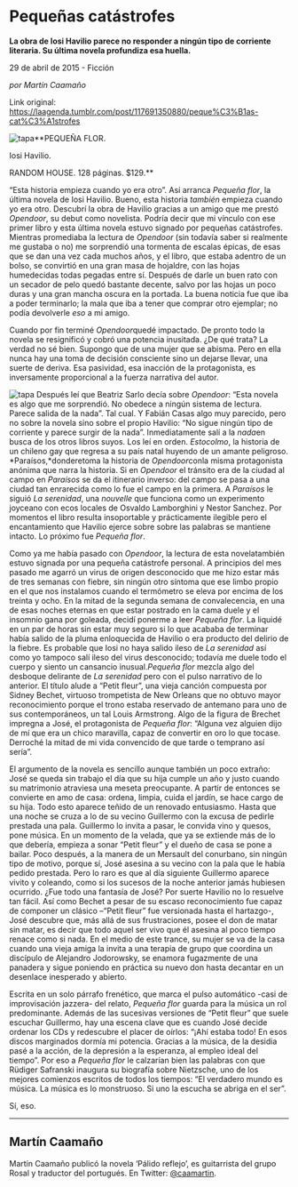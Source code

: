 # Pequeñas catástrofes

**La obra de Iosi Havilio parece no responder a ningún tipo de corriente literaria. Su última novela profundiza esa huella.**

29 de abril de 2015 - Ficción

_por Martín Caamaño_

Link original: https://laagenda.tumblr.com/post/117691350880/peque%C3%B1as-cat%C3%A1strofes

![tapa](https://64.media.tumblr.com/78ee5edc09fce90716f57071300add85/tumblr_inline_pgtroxLjbN1t6q87u_640.jpg)**PEQUEÑA FLOR.  

Iosi Havilio.  

RANDOM HOUSE. 128 páginas. $129.**


“Esta
historia empieza cuando yo era otro”. Así arranca *Pequeña
flor*,
la última novela de Iosi Havilio. Bueno, esta historia *también*
empieza cuando yo era otro. Descubrí la obra de Havilio gracias a un
amigo que me prestó *Opendoor*,
su debut como novelista. Podría decir que mi vínculo con ese primer
libro y esta última novela estuvo signado por pequeñas catástrofes.
Mientras promediaba la lectura de *Opendoor*
(sin todavía saber si realmente me gustaba o no) me sorprendió una
tormenta de escalas épicas, de esas que se dan una vez cada muchos
años, y el libro, que estaba adentro de un bolso, se convirtió en
una gran masa de hojaldre, con las hojas humedecidas todas pegadas
entre sí. Después de darle un buen rato con un secador de pelo
quedó bastante decente, salvo por las hojas un poco duras y una gran
mancha oscura en la portada. La buena noticia fue que iba a poder
terminarlo; la mala que iba a tener que comprar otro ejemplar; no
podía devolverle *eso*
a mi amigo. 



Cuando
por fin terminé *Opendoor*quedé
impactado. De pronto todo la novela se resignificó y cobró una
potencia inusitada. ¿De qué trata? La verdad no sé bien. Supongo
que de una mujer que se abisma. Pero en ella nunca hay una toma de
decisión consciente sino un dejarse llevar, una suerte de deriva.
Esa pasividad, esa inacción de la protagonista, es inversamente
proporcional a la fuerza narrativa del autor. 

![tapa](https://64.media.tumblr.com/78ee5edc09fce90716f57071300add85/tumblr_inline_pgtroxipXx1t6q87u_250.jpg)
Después
leí que Beatriz Sarlo decía sobre *Opendoor*:
“Esta novela es algo que me sorprendió. No obedece a ningún
sistema de lectura. Parece salida de la nada”. Tal cual. Y Fabián
Casas algo muy parecido, pero no sobre la novela sino sobre el propio
Havilio: “No sigue ningún tipo de corriente y  parece
surgir de la nada”.  Inmediatamente salí a la *nada*en
busca de los otros libros suyos. Los leí en orden. *Estocolmo*,
la historia de un chileno gay que regresa a su país natal huyendo de
un amante peligroso. *Paraísos,*donderetoma
la historia de *Opendoor*conla
misma protagonista anónima que narra la historia. Si en *Opendoor*
el tránsito era de la ciudad al campo en *Paraísos*
se da el itinerario inverso: del campo se pasa a una ciudad tan
enrarecida como lo fue el campo en la primera. A *Paraísos*
le siguió *La
serenidad*,
una *nouvelle*
que funciona como un experimento joyceano con ecos locales de Osvaldo
Lamborghini y Nestor Sanchez. Por momentos el libro resulta
insoportable y prácticamente ilegible pero el encantamiento que
Havilio ejerce sobre sobre las palabras se mantiene intacto. Lo
próximo fue *Pequeña
flor*.



Como
ya me había pasado con *Opendoor*,
la lectura de esta
novelatambién
estuvo signada por una pequeña catástrofe personal.  A
principios del mes pasado me agarró un virus de origen desconocido
que me hizo estar más de tres semanas con fiebre, sin ningún otro
síntoma que ese limbo propio en el que nos instalamos cuando el
termómetro se eleva por encima de los treinta y ocho. En la mitad de
la segunda semana de convalecencia, en una de esas noches eternas en
que estar postrado en la cama duele y el insomnio gana por goleada,
decidí ponerme a leer *Pequeña
flor*.
La liquidé en un par de horas sin estar muy seguro si lo que acababa
de terminar había salido de la pluma enloquecida de Havilio o era
producto del delirio de la fiebre. Es probable que Iosi no haya
salido ileso de *La
serenidad*
así como yo tampoco salí ileso del virus desconocido; todavía me
duele todo el cuerpo y siento un cansancio inusual.*Pequeña flor*
mezcla algo del desboque delirante de *La
serenidad*
pero con el pulso narrativo de lo anterior. El título alude a “Petit
fleur”, una vieja canción compuesta por Sidney Bechet, virtuoso
trompetista de New Orleans que no obtuvo mayor reconocimiento porque
el trono estaba reservado de antemano para uno de sus contemporáneos,
un tal Louis Armstrong. Algo de la figura de Brechet impregna a José,
el protagonista de *Pequeña
flor*:
“Alguna vez alguien dijo de mí que era un chico maravilla, capaz
de convertir en oro lo que tocase. Derroché la mitad de mi vida
convencido de que tarde o temprano así sería”. 

El argumento de la
novela es sencillo aunque también un poco extraño: José se queda
sin trabajo el día que su hija cumple un año y justo cuando su
matrimonio atraviesa una meseta preocupante. A partir de entonces se
convierte en amo de casa: ordena, limpia, cuida el jardín, se hace
cargo de su hija. Todo esto aparece teñido de un renovado
entusiasmo. Hasta que una noche  se cruza a lo de su vecino Guillermo
con la excusa de pedirle prestada una pala. Guillermo lo invita a
pasar, le convida vino y quesos, pone música. En un momento de la
velada, que ya se extiende más de lo que debería, empieza a sonar
“Petit fleur” y el dueño de casa se pone a bailar. Poco después,
a la manera de un Mersault del conurbano, sin ningún tipo de motivo,
porque sí, José asesina a su vecino con la pala que le había
pedido prestada. Pero lo raro es que al día siguiente Guillermo
aparece vivito y coleando, como si los sucesos de la noche anterior
jamás hubiesen ocurrido. ¿Fue todo una fantasía de José? Por
suerte Havilio no lo resuelve tan fácil. Así como Bechet a pesar de
su escaso reconocimiento fue capaz de componer un clásico –“Petit
fleur” fue versionada hasta el hartazgo-, José descubre que, más
allá de sus frustraciones,  posee el don de matar sin matar, es
decir que todo aquel ser vivo que él asesina al poco tiempo renace
como si nada. En el medio de este trance, su mujer se va de la casa
cuando una vieja amiga la invita a una terapia de grupo que coordina
un discípulo de Alejandro Jodorowsky, se enamora fugazmente de una
panadera y sigue poniendo en práctica su nuevo don hasta decantar en
un desenlace inesperado y abierto. 



Escrita
en un solo párrafo frenético, que marca el pulso automático -casi
de improvisación jazzera- del relato, *Pequeña
flor*
guarda para la música un rol predominante. Además de las sucesivas
versiones de “Petit fleur” que suele escuchar Guillermo, hay una
escena clave que es cuando José decide ordenar los CDs y redescubre
el placer de oírlos: “¡Ahí estaba todo! En esos discos
marginados dormía mi potencia. Gracias a la música, de la desidia
pasé a la acción, de la depresión a la esperanza, al empleo ideal
del tiempo”. Por eso a *Pequeña
flor* le
calzarían bien las palabras con que Rüdiger Safranski inaugura su
biografía sobre Nietzsche, uno de los mejores comienzos escritos de
todos los tiempos: “El verdadero mundo es música. La música es lo
monstruoso. Si uno la escucha se abriga en el ser”. 



Sí,
eso. 




---

 Martín Caamaño
---------------

Martín Caamaño publicó la novela ‘Pálido reflejo’, es guitarrista del grupo Rosal y traductor del portugués. En Twitter: [@caamartin](https://twitter.com/caamartin).

